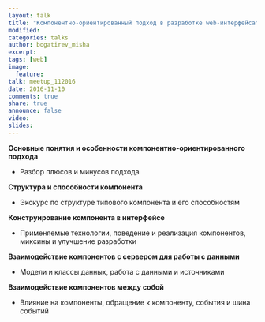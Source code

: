```yaml
---
layout: talk
title: "Компонентно-ориентированный подход в разработке web-интерфейса"
modified:
categories: talks
author: bogatirev_misha
excerpt:
tags: [web]
image:
  feature:
talk: meetup_112016
date: 2016-11-10
comments: true
share: true
announce: false 
video: 
slides: 
---
```



**Основные понятия и особенности компонентно-ориентированного подхода**

* Разбор плюсов и минусов подхода

**Структура и способности компонента**

* Экскурс по структуре типового компонента и его способностям

**Конструирование компонента в интерфейсе**

* Применяемые технологии, поведение и реализация компонентов, миксины и  улучшение разработки

**Взаимодействие компонентов с сервером для работы с данными**

* Модели и классы данных, работа с данными и источниками

**Взаимодействие компонентов между собой**

* Влияние на компоненты, обращение к компоненту, события и шина событий